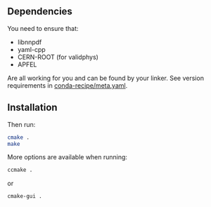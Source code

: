 ## Dependencies

You need to ensure that:

 - libnnpdf
 - yaml-cpp
 - CERN-ROOT (for validphys)
 - APFEL

Are all working for you and can be found by your linker.
See version requirements in [conda-recipe/meta.yaml](https://github.com/NNPDF/nnpdfcpp/blob/master/conda-recipe/meta.yaml).

## Installation

Then run:
```bash
cmake .
make
```

More options are available when running:
```bash
ccmake .
```
or
```
cmake-gui .
```

